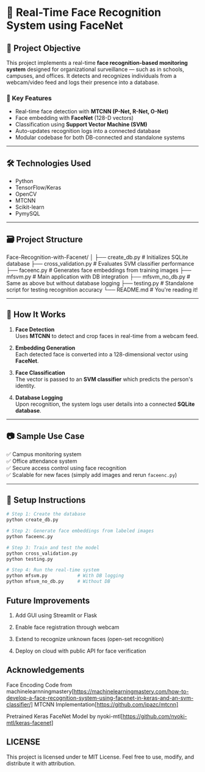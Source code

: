 # 🧠 Real-Time Face Recognition System using FaceNet

## 📌 Project Objective

This project implements a real-time **face recognition-based monitoring system** designed for organizational surveillance — such as in schools, campuses, and offices. It detects and recognizes individuals from a webcam/video feed and logs their presence into a database.

### 🧩 Key Features
- Real-time face detection with **MTCNN (P-Net, R-Net, O-Net)**
- Face embedding with **FaceNet** (128-D vectors)
- Classification using **Support Vector Machine (SVM)**
- Auto-updates recognition logs into a connected database
- Modular codebase for both DB-connected and standalone systems

---

## 🛠️ Technologies Used

- Python
- TensorFlow/Keras
- OpenCV
- MTCNN
- Scikit-learn
- PymySQL

---

## 🗃️ Project Structure

Face-Recognition-with-Facenet/
│
├── create_db.py # Initializes SQLite database
├── cross_validation.py # Evaluates SVM classifier performance
├── faceenc.py # Generates face embeddings from training images
├── mfsvm.py # Main application with DB integration
├── mfsvm_no_db.py # Same as above but without database logging
├── testing.py # Standalone script for testing recognition accuracy
└── README.md # You're reading it!


---

## 🎯 How It Works

1. **Face Detection**  
   Uses **MTCNN** to detect and crop faces in real-time from a webcam feed.

2. **Embedding Generation**  
   Each detected face is converted into a 128-dimensional vector using **FaceNet**.

3. **Face Classification**  
   The vector is passed to an **SVM classifier** which predicts the person's identity.

4. **Database Logging**  
   Upon recognition, the system logs user details into a connected **SQLite database**.

---

## 📷 Sample Use Case

✅ Campus monitoring system  
✅ Office attendance system  
✅ Secure access control using face recognition  
✅ Scalable for new faces (simply add images and rerun `faceenc.py`)

---

## 📌 Setup Instructions

```bash
# Step 1: Create the database
python create_db.py

# Step 2: Generate face embeddings from labeled images
python faceenc.py

# Step 3: Train and test the model
python cross_validation.py
python testing.py

# Step 4: Run the real-time system
python mfsvm.py           # With DB logging
python mfsvm_no_db.py     # Without DB
```
## Future Improvements
1. Add GUI using Streamlit or Flask

2. Enable face registration through webcam

3. Extend to recognize unknown faces (open-set recognition)

4. Deploy on cloud with public API for face verification

## Acknowledgements

Face Encoding Code from machinelearnningmastery[https://machinelearningmastery.com/how-to-develop-a-face-recognition-system-using-facenet-in-keras-and-an-svm-classifier/]
MTCNN Implementation[https://github.com/ipazc/mtcnn]

Pretrained Keras FaceNet Model by nyoki-mtl[https://github.com/nyoki-mtl/keras-facenet]

## LICENSE 
This project is licensed under te MIT License.
Feel free to use, modify, and distribute it with attribution.
